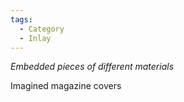 ```yaml
---
tags:
  - Category
  - Inlay
---
```

*Embedded pieces of different materials*

Imagined magazine covers
